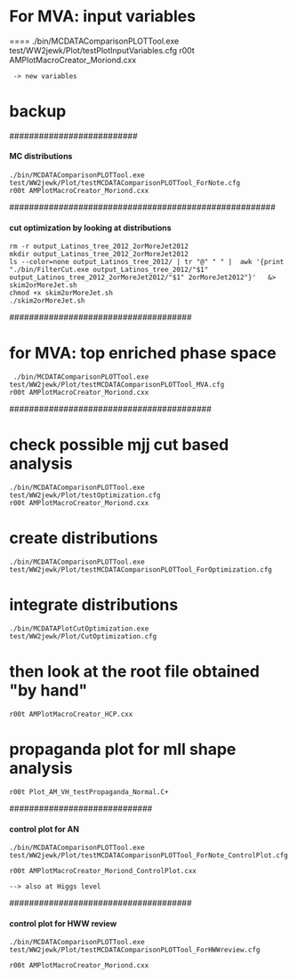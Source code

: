 
# For MVA: input variables #
====
    ./bin/MCDATAComparisonPLOTTool.exe test/WW2jewk/Plot/testPlotInputVariables.cfg
    r00t AMPlotMacroCreator_Moriond.cxx
    
     -> new variables

     
     
backup
====


##########################
#### MC distributions ####


    ./bin/MCDATAComparisonPLOTTool.exe test/WW2jewk/Plot/testMCDATAComparisonPLOTTool_ForNote.cfg
    r00t AMPlotMacroCreator_Moriond.cxx


######################################################
#### cut optimization by looking at distributions ####



    rm -r output_Latinos_tree_2012_2orMoreJet2012
    mkdir output_Latinos_tree_2012_2orMoreJet2012
    ls --color=none output_Latinos_tree_2012/ | tr "@" " " |  awk '{print "./bin/FilterCut.exe output_Latinos_tree_2012/"$1" output_Latinos_tree_2012_2orMoreJet2012/"$1" 2orMoreJet2012"}'   &> skim2orMoreJet.sh
    chmod +x skim2orMoreJet.sh
    ./skim2orMoreJet.sh







#####################################
# for MVA: top enriched phase space #

     ./bin/MCDATAComparisonPLOTTool.exe test/WW2jewk/Plot/testMCDATAComparisonPLOTTool_MVA.cfg
    r00t AMPlotMacroCreator_Moriond.cxx





 
 
#########################################
# check possible mjj cut based analysis #

    ./bin/MCDATAComparisonPLOTTool.exe test/WW2jewk/Plot/testOptimization.cfg
    r00t AMPlotMacroCreator_Moriond.cxx








# create distributions

    ./bin/MCDATAComparisonPLOTTool.exe test/WW2jewk/Plot/testMCDATAComparisonPLOTTool_ForOptimization.cfg

# integrate distributions
    
    ./bin/MCDATAPlotCutOptimization.exe test/WW2jewk/Plot/CutOptimization.cfg 

# then look at the root file obtained "by hand"
    
    r00t AMPlotMacroCreator_HCP.cxx


# propaganda plot for mll shape analysis
    
    r00t Plot_AM_VH_testPropaganda_Normal.C+




#############################
#### control plot for AN ####


    ./bin/MCDATAComparisonPLOTTool.exe test/WW2jewk/Plot/testMCDATAComparisonPLOTTool_ForNote_ControlPlot.cfg

    r00t AMPlotMacroCreator_Moriond_ControlPlot.cxx

    --> also at Higgs level




#####################################
#### control plot for HWW review ####


    ./bin/MCDATAComparisonPLOTTool.exe test/WW2jewk/Plot/testMCDATAComparisonPLOTTool_ForHWWreview.cfg

    r00t AMPlotMacroCreator_Moriond.cxx














